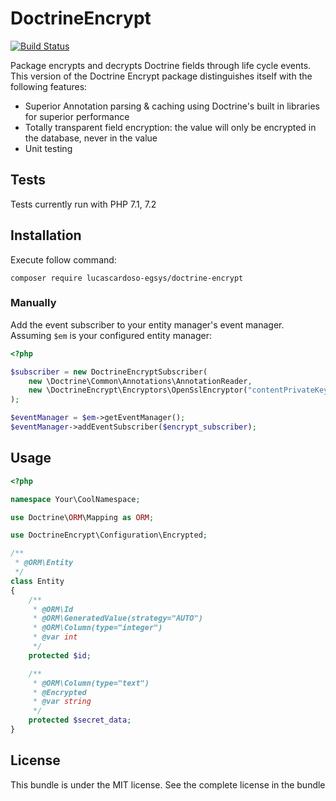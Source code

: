 # DoctrineEncrypt
[![Build Status](https://travis-ci.org/nepda/doctrine-encrypt.svg?branch=master)](https://travis-ci.org/nepda/doctrine-encrypt)

Package encrypts and decrypts Doctrine fields through life cycle events. This version of the Doctrine Encrypt package
distinguishes itself with the following features:

- Superior Annotation parsing & caching using Doctrine's built in libraries for superior performance
- Totally transparent field encryption: the value will only be encrypted in the database, never in the value
- Unit testing

## Tests

Tests currently run with PHP 7.1, 7.2

## Installation
Execute follow command:
```
composer require lucascardoso-egsys/doctrine-encrypt
```


### Manually
Add the event subscriber to your entity manager's event manager. Assuming `$em` is your configured entity manager:

```php
<?php

$subscriber = new DoctrineEncryptSubscriber(
    new \Doctrine\Common\Annotations\AnnotationReader,
    new \DoctrineEncrypt\Encryptors\OpenSslEncryptor("contentPrivateKeyRSA2048Generated", "contentPublicKey2048Generated", "passwordKeyRsa")
);

$eventManager = $em->getEventManager();
$eventManager->addEventSubscriber($encrypt_subscriber);
```

## Usage
```php
<?php

namespace Your\CoolNamespace;

use Doctrine\ORM\Mapping as ORM;

use DoctrineEncrypt\Configuration\Encrypted;

/**
 * @ORM\Entity
 */
class Entity
{
    /**
     * @ORM\Id
     * @ORM\GeneratedValue(strategy="AUTO")
     * @ORM\Column(type="integer")
     * @var int
     */
    protected $id;

    /**
     * @ORM\Column(type="text")
     * @Encrypted
     * @var string
     */
    protected $secret_data;
}
```

## License

This bundle is under the MIT license. See the complete license in the bundle
